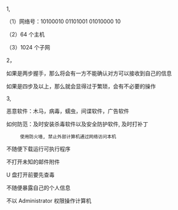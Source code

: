 1, 

（1）网络号：10100010 01101001 01010000 10
   
（2）64 个主机

（3）1024 个子网

2，

如果是两步握手，那么将会有一方不能确认对方可以接收到自己的信息

如果是四步及以上，那么就会显得过于繁琐，会有不必要的操作

3,

恶意软件：木马，病毒，蠕虫，间谍软件，广告软件

如何防范：及时安装杀毒软件以及安全防护软件, 及时打补丁

         使用防火墙, 禁止外部计算机通过网络访问本机

不随便下载运行可执行程序

不打开未知的邮件附件

U 盘打开前要先查毒

不随便暴露自己的个人信息

不以 Administrator 权限操作计算机
